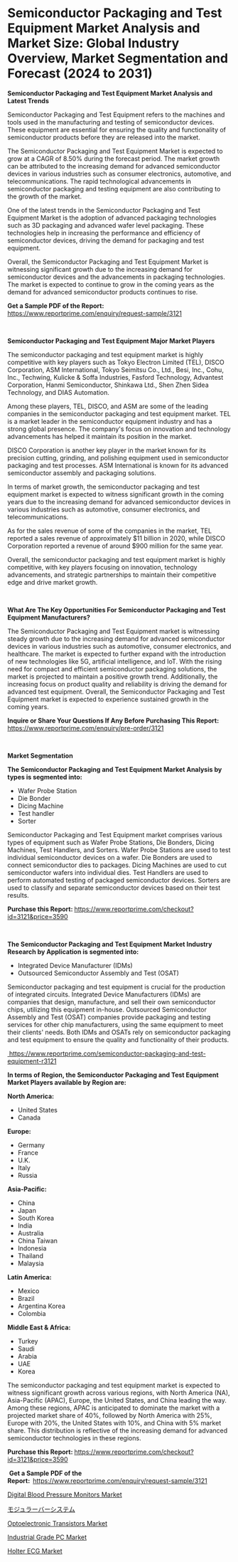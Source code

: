 <p><h1>Semiconductor Packaging and Test Equipment Market Analysis and Market Size: Global Industry Overview, Market Segmentation and Forecast (2024 to 2031)</h1></p><p><strong>Semiconductor Packaging and Test Equipment Market Analysis and Latest Trends</strong></p>
<p><p>Semiconductor Packaging and Test Equipment refers to the machines and tools used in the manufacturing and testing of semiconductor devices. These equipment are essential for ensuring the quality and functionality of semiconductor products before they are released into the market.</p><p>The Semiconductor Packaging and Test Equipment Market is expected to grow at a CAGR of 8.50% during the forecast period. The market growth can be attributed to the increasing demand for advanced semiconductor devices in various industries such as consumer electronics, automotive, and telecommunications. The rapid technological advancements in semiconductor packaging and testing equipment are also contributing to the growth of the market.</p><p>One of the latest trends in the Semiconductor Packaging and Test Equipment Market is the adoption of advanced packaging technologies such as 3D packaging and advanced wafer level packaging. These technologies help in increasing the performance and efficiency of semiconductor devices, driving the demand for packaging and test equipment.</p><p>Overall, the Semiconductor Packaging and Test Equipment Market is witnessing significant growth due to the increasing demand for semiconductor devices and the advancements in packaging technologies. The market is expected to continue to grow in the coming years as the demand for advanced semiconductor products continues to rise.</p></p>
<p><strong>Get a Sample PDF of the Report:&nbsp;</strong> <a href="https://www.reportprime.com/enquiry/request-sample/3121">https://www.reportprime.com/enquiry/request-sample/3121</a></p>
<p>&nbsp;</p>
<p><strong>Semiconductor Packaging and Test Equipment Major Market Players</strong></p>
<p><p>The semiconductor packaging and test equipment market is highly competitive with key players such as Tokyo Electron Limited (TEL), DISCO Corporation, ASM International, Tokyo Seimitsu Co., Ltd., Besi, Inc., Cohu, Inc., Techwing, Kulicke & Soffa Industries, Fasford Technology, Advantest Corporation, Hanmi Semiconductor, Shinkawa Ltd., Shen Zhen Sidea Technology, and DIAS Automation.</p><p>Among these players, TEL, DISCO, and ASM are some of the leading companies in the semiconductor packaging and test equipment market. TEL is a market leader in the semiconductor equipment industry and has a strong global presence. The company's focus on innovation and technology advancements has helped it maintain its position in the market.</p><p>DISCO Corporation is another key player in the market known for its precision cutting, grinding, and polishing equipment used in semiconductor packaging and test processes. ASM International is known for its advanced semiconductor assembly and packaging solutions.</p><p>In terms of market growth, the semiconductor packaging and test equipment market is expected to witness significant growth in the coming years due to the increasing demand for advanced semiconductor devices in various industries such as automotive, consumer electronics, and telecommunications.</p><p>As for the sales revenue of some of the companies in the market, TEL reported a sales revenue of approximately $11 billion in 2020, while DISCO Corporation reported a revenue of around $900 million for the same year.</p><p>Overall, the semiconductor packaging and test equipment market is highly competitive, with key players focusing on innovation, technology advancements, and strategic partnerships to maintain their competitive edge and drive market growth.</p></p>
<p>&nbsp;</p>
<p><strong>What Are The Key Opportunities For Semiconductor Packaging and Test Equipment Manufacturers?</strong></p>
<p><p>The Semiconductor Packaging and Test Equipment market is witnessing steady growth due to the increasing demand for advanced semiconductor devices in various industries such as automotive, consumer electronics, and healthcare. The market is expected to further expand with the introduction of new technologies like 5G, artificial intelligence, and IoT. With the rising need for compact and efficient semiconductor packaging solutions, the market is projected to maintain a positive growth trend. Additionally, the increasing focus on product quality and reliability is driving the demand for advanced test equipment. Overall, the Semiconductor Packaging and Test Equipment market is expected to experience sustained growth in the coming years.</p></p>
<p><strong>Inquire or Share Your Questions If Any Before Purchasing This Report:</strong> <a href="https://www.reportprime.com/enquiry/pre-order/3121">https://www.reportprime.com/enquiry/pre-order/3121</a></p>
<p>&nbsp;</p>
<p><strong>Market Segmentation</strong></p>
<p><strong>The Semiconductor Packaging and Test Equipment Market Analysis by types is segmented into:</strong></p>
<p><ul><li>Wafer Probe Station</li><li>Die Bonder</li><li>Dicing Machine</li><li>Test handler</li><li>Sorter</li></ul></p>
<p><p>Semiconductor Packaging and Test Equipment market comprises various types of equipment such as Wafer Probe Stations, Die Bonders, Dicing Machines, Test Handlers, and Sorters. Wafer Probe Stations are used to test individual semiconductor devices on a wafer. Die Bonders are used to connect semiconductor dies to packages. Dicing Machines are used to cut semiconductor wafers into individual dies. Test Handlers are used to perform automated testing of packaged semiconductor devices. Sorters are used to classify and separate semiconductor devices based on their test results.</p></p>
<p><strong>Purchase this Report:&nbsp;</strong><a href="https://www.reportprime.com/checkout?id=3121&price=3590">https://www.reportprime.com/checkout?id=3121&price=3590</a></p>
<p>&nbsp;</p>
<p><strong>The Semiconductor Packaging and Test Equipment Market Industry Research by Application is segmented into:</strong></p>
<p><ul><li>Integrated Device Manufacturer (IDMs)</li><li>Outsourced Semiconductor Assembly and Test (OSAT)</li></ul></p>
<p><p>Semiconductor packaging and test equipment is crucial for the production of integrated circuits. Integrated Device Manufacturers (IDMs) are companies that design, manufacture, and sell their own semiconductor chips, utilizing this equipment in-house. Outsourced Semiconductor Assembly and Test (OSAT) companies provide packaging and testing services for other chip manufacturers, using the same equipment to meet their clients' needs. Both IDMs and OSATs rely on semiconductor packaging and test equipment to ensure the quality and functionality of their products.</p></p>
<p><a href="https://www.reportprime.com/semiconductor-packaging-and-test-equipment-r3121">&nbsp;https://www.reportprime.com/semiconductor-packaging-and-test-equipment-r3121</a></p>
<p><strong>In terms of Region, the Semiconductor Packaging and Test Equipment Market Players available by Region are:</strong></p>
<p>
    <p> <strong> North America: </strong>
        <ul>
            <li>United States</li>
            <li>Canada</li>
        </ul>
        </p> 
    <p> <strong> Europe: </strong>
        <ul>
            <li>Germany</li>
            <li>France</li>
            <li>U.K.</li>
            <li>Italy</li>
            <li>Russia</li>
        </ul>
        </p> 
    <p> <strong> Asia-Pacific: </strong>
        <ul>
            <li>China</li>
            <li>Japan</li>
            <li>South Korea</li>
            <li>India</li>
            <li>Australia</li>
            <li>China Taiwan</li>
            <li>Indonesia</li>
            <li>Thailand</li>
            <li>Malaysia</li>
        </ul>
        </p> 
    <p> <strong> Latin America: </strong>
        <ul>
            <li>Mexico</li>
            <li>Brazil</li>
            <li>Argentina Korea</li>
            <li>Colombia</li>
        </ul>
        </p> 
    <p> <strong> Middle East & Africa: </strong>
        <ul>
            <li>Turkey</li>
            <li>Saudi</li>
            <li>Arabia</li>
            <li>UAE</li>
            <li>Korea</li>
        </ul>
    </p>
    </p>
<p><p>The semiconductor packaging and test equipment market is expected to witness significant growth across various regions, with North America (NA), Asia-Pacific (APAC), Europe, the United States, and China leading the way. Among these regions, APAC is anticipated to dominate the market with a projected market share of 40%, followed by North America with 25%, Europe with 20%, the United States with 10%, and China with 5% market share. This distribution is reflective of the increasing demand for advanced semiconductor technologies in these regions.</p></p>
<p><strong>Purchase this Report: </strong><a href="https://www.reportprime.com/checkout?id=3121&price=3590">https://www.reportprime.com/checkout?id=3121&price=3590</a></p>
<p>&nbsp;<strong>Get a Sample PDF of the Report:&nbsp;&nbsp;</strong><a href="https://www.reportprime.com/enquiry/request-sample/3121">https://www.reportprime.com/enquiry/request-sample/3121</a></p>
<p><strong></strong></p>
<p><p><a href="https://issuu.com/reportprime-2/docs/digital-blood-pressure-monitors-market-size-2030.p">Digital Blood Pressure Monitors Market</a></p><p><a href="https://medium.com/@richardstyson251953/%E6%AC%A1%E3%81%AE%E6%96%87%E7%AB%A0%E3%82%92%E6%97%A5%E6%9C%AC%E8%AA%9E%E3%81%AB%E7%BF%BB%E8%A8%B3%E3%81%97%E3%81%A6%E3%81%8F%E3%81%A0%E3%81%95%E3%81%84-%E3%83%A2%E3%82%B8%E3%83%A5%E3%83%A9%E3%83%BC%E3%83%90%E3%83%BC%E3%82%B7%E3%82%B9%E3%83%86%E3%83%A0%E3%81%AE%E4%B8%96%E7%95%8C%E5%B8%82%E5%A0%B4%E7%8A%B6%E6%B3%81-2024%E5%B9%B4-2031%E5%B9%B4-%E3%81%A8%E5%9C%B0%E5%9F%9F%E5%88%A5-%E8%A3%BD%E5%93%81%E5%88%A5-%E3%82%A8%E3%83%B3%E3%83%89%E3%83%A6%E3%83%BC%E3%82%B9%E5%88%A5%E3%81%AE%E4%BA%88%E6%B8%AC-59167ea3cf25">モジュラーバーシステム</a></p><p><a href="https://github.com/MaraKoelpin2023/Market-Research-Report-List-1/blob/main/optoelectronic-transistors-market.md">Optoelectronic Transistors Market</a></p><p><a href="https://github.com/goodweq44/Market-Research-Report-List-1/blob/main/industrial-grade-pc-market.md">Industrial Grade PC Market</a></p><p><a href="https://issuu.com/reportprime-2/docs/holter-ecg-market-size-2030.pptx">Holter ECG Market</a></p></p>